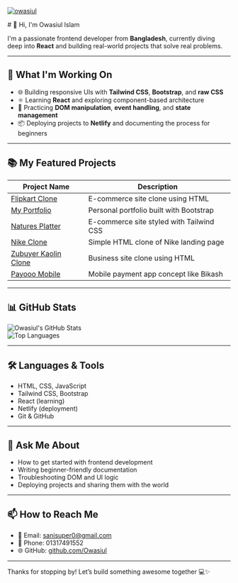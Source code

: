 <p align="left"> <a href="https://github.com/ryo-ma/github-profile-trophy"><img src="https://github-profile-trophy.vercel.app/?username=owasiul" alt="owasiul" /></a> </p>
# 👋 Hi, I'm Owasiul Islam

I'm a passionate frontend developer from **Bangladesh**, currently diving deep into **React** and building real-world projects that solve real problems.

---

## 🚀 What I'm Working On

- 🌐 Building responsive UIs with **Tailwind CSS**, **Bootstrap**, and **raw CSS**
- ⚛️ Learning **React** and exploring component-based architecture
- 🧠 Practicing **DOM manipulation**, **event handling**, and **state management**
- 📦 Deploying projects to **Netlify** and documenting the process for beginners

---

## 📚 My Featured Projects

| Project Name | Description |
|--------------|-------------|
| [Flipkart Clone](https://github.com/Owasiul/Flipkart_clone) | E-commerce site clone using HTML |
| [My Portfolio](https://github.com/Owasiul/MyPortfolio.github.io) | Personal portfolio built with Bootstrap |
| [Natures Platter](https://github.com/Owasiul/Natures_Platter) | E-commerce site styled with Tailwind CSS |
| [Nike Clone](https://github.com/Owasiul/Nike-clone.github.io) | Simple HTML clone of Nike landing page |
| [Zubuyer Kaolin Clone](https://github.com/Owasiul/Zubuyer_Kaolin_web_clone.github.io) | Business site clone using HTML |
| [Payooo Mobile](https://github.com/Owasiul/Payooo_Mobile) | Mobile payment app concept like Bikash |

---

## 📊 GitHub Stats

![Owasiul's GitHub Stats](https://github-readme-stats.vercel.app/api?username=Owasiul&show_icons=true&theme=radical)  
![Top Languages](https://github-readme-stats.vercel.app/api/top-langs/?username=Owasiul&layout=compact&theme=radical)

---

## 🛠️ Languages & Tools

- HTML, CSS, JavaScript
- Tailwind CSS, Bootstrap
- React (learning)
- Netlify (deployment)
- Git & GitHub

---

## 💬 Ask Me About

- How to get started with frontend development
- Writing beginner-friendly documentation
- Troubleshooting DOM and UI logic
- Deploying projects and sharing them with the world

---

## 📫 How to Reach Me

- 📧 Email: sanisuper0@gmail.com
- 📱 Phone: 01317491552
- 🌐 GitHub: [github.com/Owasiul](https://github.com/Owasiul)

---

Thanks for stopping by! Let’s build something awesome together 💻✨
